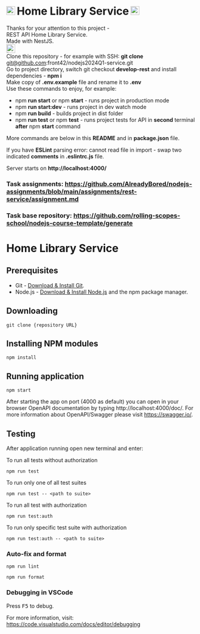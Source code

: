 # <img src="https://upload.wikimedia.org/wikipedia/commons/thumb/d/d9/Node.js_logo.svg/1920px-Node.js_logo.svg.png" alt="Node.js" height="23"/>&#8239;Home Library Service&#8239;<img src="https://nestjs.com/logo-small.ede75a6b.svg" alt="NestJS" height="23"/>
Thanks for your attention to this project -  
REST API Home Library Service.  
Made with NestJS.  
<img src="https://rolling-scopes-school.github.io/front42-JSFE2021Q1/presentation/z/front42.jpg" alt="logo" height="23"/>  
Clone this repository - for example with SSH: **git clone** git@github.com:front42/nodejs2024Q1-service.git  
Go to project directory, switch git checkout **develop-rest** and install dependencies - **npm i**  
Make copy of **.env.example** file and rename it to **.env**  
Use these commands to enjoy, for example:
- npm **run start** or npm **start** - runs project in production mode
- npm **run start:dev** - runs project in dev watch mode
- npm **run build** - builds project in dist folder
- npm **run test** or npm **test** - runs project tests for API in **second** terminal **after** npm **start** command

More commands are below in this **README** and in **package.json** file.

If you have **ESLint** parsing error: cannot read file in import - swap two indicated **comments** in **.eslintrc.js** file.

Server starts on **http://localhost:4000/**

### Task assignments: https://github.com/AlreadyBored/nodejs-assignments/blob/main/assignments/rest-service/assignment.md
### Task base repository: https://github.com/rolling-scopes-school/nodejs-course-template/generate

# Home Library Service

## Prerequisites

- Git - [Download & Install Git](https://git-scm.com/downloads).
- Node.js - [Download & Install Node.js](https://nodejs.org/en/download/) and the npm package manager.

## Downloading

```
git clone {repository URL}
```

## Installing NPM modules

```
npm install
```

## Running application

```
npm start
```

After starting the app on port (4000 as default) you can open
in your browser OpenAPI documentation by typing http://localhost:4000/doc/.
For more information about OpenAPI/Swagger please visit https://swagger.io/.

## Testing

After application running open new terminal and enter:

To run all tests without authorization

```
npm run test
```

To run only one of all test suites

```
npm run test -- <path to suite>
```

To run all test with authorization

```
npm run test:auth
```

To run only specific test suite with authorization

```
npm run test:auth -- <path to suite>
```

### Auto-fix and format

```
npm run lint
```

```
npm run format
```

### Debugging in VSCode

Press <kbd>F5</kbd> to debug.

For more information, visit: https://code.visualstudio.com/docs/editor/debugging
